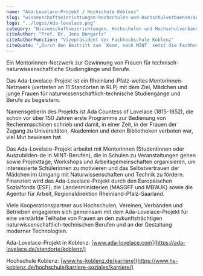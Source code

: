 ```yaml
---
name: "Ada-Lovelace-Projekt / Hochschule Koblenz"
slug: "wissenschaftseinrichtungen-hochschulen-und-hochschulverbaende/ada-lovelace-projekt-hochschule-koblenz"
logo: "../logos/Ada-lovelace.png"
category: "Wissenschaftseinrichtungen, Hochschulen und Hochschulverbände"
citeAuthor: "Prof. Dr. Jens Bongartz"
citeAuthorFunction: "Vizepräsident der Fachhochschule Koblenz"
citeQuote: "„Durch den Beitritt zum `Komm, mach MINT´ setzt die Fachhochschule Koblenz mit dem Ada-Lovelace-Projekt ein starkes Zeichen für eine stärkere Präsenz von Frauen in den technisch-naturwissenschaftlichen Studienfächern, ein Anliegen, dem wir uns bereits seit langem widmen. Das Ada-Lovelace-Projekt in Rheinland Pfalz arbeitet seit über 10 Jahren daran, Mädchen und Frauen für naturwissenschaftlich-technische Studiengänge und Berufe zu motivieren. Mit unserem Beitritt unterstützen wir das Bündnis für Frauen in MINT-Berufen mit dem bundesweit größten Mentorinnenprojekt.”"
---
```


Ein Mentorinnen-Netzwerk zur Gewinnung von Frauen für technisch-naturwissenschaftliche Studiengänge und Berufe.

Das Ada-Lovelace-Projekt ist ein Rheinland-Pfalz-weites Mentorinnen-Netzwerk (vertreten an 11 Standorten in RLP) mit dem Ziel, Mädchen und junge Frauen für naturwissenschaftlich-technische Studiengänge und Berufe zu begeistern.

Namensgeberin des Projekts ist Ada Countess of Lovelace (1815-1852), die schon vor über 150 Jahren erste Programme zur Bedienung von Rechenmaschinen schrieb und damit, in einer Zeit, in der Frauen der Zugang zu Universitäten, Akademien und deren Bibliotheken verboten war, viel Mut bewiesen hat.

Das Ada-Lovelace-Projekt arbeitet mit Mentorinnen (Studentinnen oder Auszubilden-de in MINT-Berufen), die in Schulen zu Veranstaltungen gehen sowie Projekttage, Workshops und Arbeitsgemeinschaften organisieren, um interessierte Schülerinnen zu motivieren und das Selbstvertrauen der Mädchen im Umgang mit Naturwissenschaften und Technik zu fördern.  
Finanziert wird das Ada-Lovelace-Projekt durch den Europäischen Sozialfonds (ESF), die Landesministerien (MASGFF und MBWJK) sowie die Agentur für Arbeit, Regionaldirektion Rheinland-Pfalz-Saarland.

Viele Kooperationspartner aus Hochschulen, Vereinen, Verbänden und Betrieben engagieren sich gemeinsam mit dem Ada-Lovelace-Projekt für eine verstärkte Teilhabe von Frauen an den zukunftsträchtigen naturwissenschaftlich-technischen Berufen und an der Gestaltung moderner Technologien.

Ada-Lovelace-Projekt in Koblenz: [www.ada-lovelace.com](https://ada-lovelace.de/standorte/koblenz/)

Hochschule Koblenz: [www.hs-koblenz.de/karriere](https://www.hs-koblenz.de/hochschule/karriere-soziales/karriere/)
